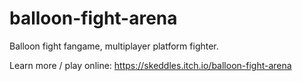 # balloon-fight-arena
 
Balloon fight fangame, multiplayer platform fighter. 

Learn more / play online: https://skeddles.itch.io/balloon-fight-arena